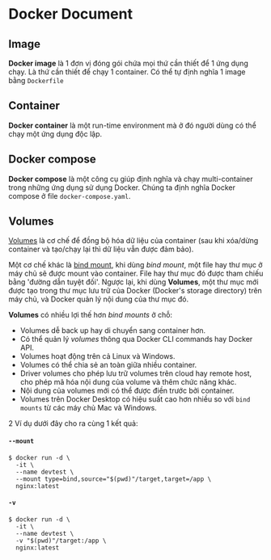 # Docker Document

## Image

**Docker image** là 1 đơn vị đóng gói chứa mọi thứ cần thiết để 1 ứng dụng chạy. Là thứ cần thiết để chạy 1 container. Có thể tự định nghĩa 1 image bằng `Dockerfile`

## Container

**Docker container** là một run-time environment mà ở đó người dùng có thể chạy một ứng dụng độc lập.

## Docker compose

**Docker compose** là một công cụ giúp định nghĩa và chạy multi-container trong những ứng dụng sử dụng Docker. Chúng ta định nghĩa Docker compose ở file `docker-compose.yaml`.

## Volumes

[Volumes](https://docs.docker.com/storage/volumes/) là cơ chế để đồng bộ hóa dữ liệu của container (sau khi xóa/dừng container và tạo/chạy lại thì dữ liệu vẫn được đảm bảo).

Một cơ chế khác là [bind mount](https://docs.docker.com/storage/bind-mounts/), khi dùng _bind mount_, một file hay thư mục ở máy chủ sẽ được mount vào container. File hay thư mục đó được tham chiếu bằng 'đường dẫn tuyệt đối'. Ngược lại, khi dùng **Volumes**, một thư mục mới được tạo trong thư mục lưu trữ của Docker (Docker's storage directory) trên máy chủ, và Docker quản lý nội dung của thư mục đó.

**Volumes** có nhiều lợi thế hơn _bind mounts_ ở chỗ:

- Volumes dễ back up hay di chuyển sang container hơn.
- Có thể quản lý _volumes_ thông qua Docker CLI commands hay Docker API.
- Volumes hoạt động trên cả Linux và Windows.
- Volumes có thể chia sẻ an toàn giữa nhiều container.
- Driver volumes cho phép lưu trữ volumes trên cloud hay remote host, cho phép mã hóa nội dung của volume và thêm chức năng khác.
- Nội dung của volumes mới có thể được điền trước bởi container.
- Volumes trên Docker Desktop có hiệu suất cao hơn nhiều so với `bind mounts` từ các máy chủ Mac và Windows.

2 Ví dụ dưới đây cho ra cùng 1 kết quả:

#### `--mount`

```properties
$ docker run -d \
  -it \
  --name devtest \
  --mount type=bind,source="$(pwd)"/target,target=/app \
  nginx:latest
```

#### `-v`

```properties
$ docker run -d \
  -it \
  --name devtest \
  -v "$(pwd)"/target:/app \
  nginx:latest
```
